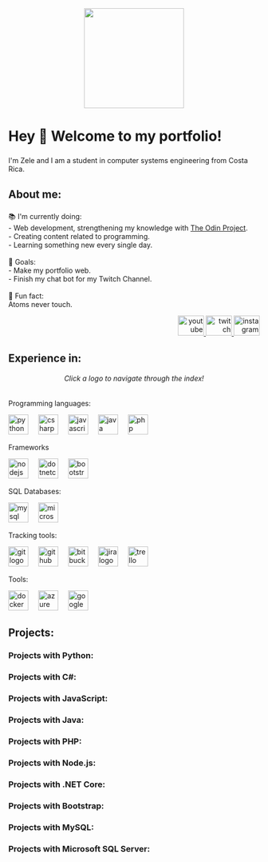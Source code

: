 <div align="center">
  <img height="200" src="https://i.imgflip.com/8yb8cf.jpg"  />
</div>

###

<h1 align="left">Hey 👋 Welcome to my portfolio!</h1>

###

<p align="left">I'm Zele and I am a student in computer systems engineering from Costa Rica.</p>

###

<h2 align="left">About me:</h2>

###

<p align="left">📚 I'm currently doing:<br>- Web development, strengthening my knowledge with <a href="https://www.theodinproject.com">The Odin Project</a>.<br>- Creating content related to programming.<br>- Learning something new every single day.<br><br>🎯 Goals:<br>- Make my portfolio web.<br>- Finish my chat bot for my Twitch Channel.<br><br>🎲 Fun fact:<br>Atoms never touch.</p>

<div align="right">
  <a href="https://www.youtube.com/c/Zeleeh" target="_blank">
    <img src="https://raw.githubusercontent.com/maurodesouza/profile-readme-generator/master/src/assets/icons/social/youtube/default.svg" width="52" height="40" alt="youtube logo"  />
  </a>
  <a href="https://www.twitch.tv/zeleeh" target="_blank">
    <img src="https://raw.githubusercontent.com/maurodesouza/profile-readme-generator/master/src/assets/icons/social/twitch/default.svg" width="52" height="40" alt="twitch logo"  />
  </a>
  <a href="https://www.instagram.com/zeleeh_/" target="_blank">
    <img src="https://raw.githubusercontent.com/maurodesouza/profile-readme-generator/master/src/assets/icons/social/instagram/default.svg" width="52" height="40" alt="instagram logo"  />
  </a>
</div>

<h2 align="left">Experience in:</h2>

<h6 align="center">Click a logo to navigate through the index!</h6>

<p align="left">Programming languages:</p>

<div align="left">
  <a href="#python-projects"><img src="https://cdn.jsdelivr.net/gh/devicons/devicon/icons/python/python-original.svg" height="40" alt="python logo"  /></a>
  <img width="12" />
  <a href="#csharp-projects"><img src="https://cdn.jsdelivr.net/gh/devicons/devicon/icons/csharp/csharp-original.svg" height="40" alt="csharp logo"  /></a>
  <img width="12" />
  <a href="#javascript-projects"><img src="https://cdn.jsdelivr.net/gh/devicons/devicon/icons/javascript/javascript-plain.svg" height="40" alt="javascript logo"  /></a>
  <img width="12" />
  <a href="#java-projects"><img src="https://cdn.jsdelivr.net/gh/devicons/devicon/icons/java/java-original.svg" height="40" alt="java logo"  /></a>
  <img width="12" />
  <a href="#php-projects"><img src="https://cdn.jsdelivr.net/gh/devicons/devicon/icons/php/php-original.svg" height="40" alt="php logo"  /></a>
</div>

<p align="left">Frameworks</p>

<div align="left">
  <a href="#nodejs-projects"><img src="https://cdn.jsdelivr.net/gh/devicons/devicon/icons/nodejs/nodejs-original.svg" height="40" alt="nodejs logo"  /></a>
  <img width="12" />
  <a href="#dotnetcore-projects"><img src="https://cdn.jsdelivr.net/gh/devicons/devicon/icons/dotnetcore/dotnetcore-original.svg" height="40" alt="dotnetcore logo"  /></a>
  <img width="12" />
  <a href="#bootstrap-projects"><img src="https://cdn.jsdelivr.net/gh/devicons/devicon/icons/bootstrap/bootstrap-original.svg" height="40" alt="bootstrap logo"  /></a>
</div>

<p align="left">SQL Databases:</p>

<div align="left">
  <a href="#mysql-projects"><img src="https://cdn.jsdelivr.net/gh/devicons/devicon/icons/mysql/mysql-original.svg" height="40" alt="mysql logo"  /></a>
  <img width="12" />
  <a href="#mssql-projects"><img src="https://cdn.jsdelivr.net/gh/devicons/devicon/icons/microsoftsqlserver/microsoftsqlserver-plain.svg" height="40" alt="microsoftsqlserver logo"  /></a>
</div>

<p align="left">Tracking tools:</p>

<div align="left">
  <a href="#git-projects"><img src="https://cdn.jsdelivr.net/gh/devicons/devicon/icons/git/git-original.svg" height="40" alt="git logo"  /></a>
  <img width="12" />
  <a href="#github-projects"><img src="https://cdn.jsdelivr.net/gh/devicons/devicon/icons/github/github-original.svg" height="40" alt="github logo"  /></a>
  <img width="12" />
  <a href="#bitbucket-projects"><img src="https://cdn.jsdelivr.net/gh/devicons/devicon/icons/bitbucket/bitbucket-original.svg" height="40" alt="bitbucket logo"  /></a>
  <img width="12" />
  <a href="#jira-projects"><img src="https://cdn.jsdelivr.net/gh/devicons/devicon/icons/jira/jira-original.svg" height="40" alt="jira logo"  /></a>
  <img width="12" />
  <a href="#trello-projects"><img src="https://cdn.jsdelivr.net/gh/devicons/devicon/icons/trello/trello-plain.svg" height="40" alt="trello logo"  /></a>
</div>

<p align="left">Tools:</p>

<div align="left">
  <a href="#docker-projects"><img src="https://cdn.jsdelivr.net/gh/devicons/devicon/icons/docker/docker-original.svg" height="40" alt="docker logo"  /></a>
  <img width="12" />
  <a href="#azure-projects"><img src="https://cdn.jsdelivr.net/gh/devicons/devicon/icons/azure/azure-original.svg" height="40" alt="azure logo"  /></a>
  <img width="12" />
  <a href="#googlecloud-projects"><img src="https://cdn.jsdelivr.net/gh/devicons/devicon/icons/googlecloud/googlecloud-original.svg" height="40" alt="googlecloud logo"  /></a>
</div>

<h2 align="left">Projects:</h2>

<h3 id="python-projects" align="left">Projects with Python:</h3>
<h3 id="csharp-projects" align="left">Projects with C#:</h3>
<h3 id="javascript-projects" align="left">Projects with JavaScript:</h3>
<h3 id="java-projects" align="left">Projects with Java:</h3>
<h3 id="php-projects" align="left">Projects with PHP:</h3>
<h3 id="nodejs-projects" align="left">Projects with Node.js:</h3>
<h3 id="dotnetcore-projects" align="left">Projects with .NET Core:</h3>
<h3 id="bootstrap-projects" align="left">Projects with Bootstrap:</h3>
<h3 id="mysql-projects" align="left">Projects with MySQL:</h3>
<h3 id="mssql-projects" align="left">Projects with Microsoft SQL Server:</h3>
